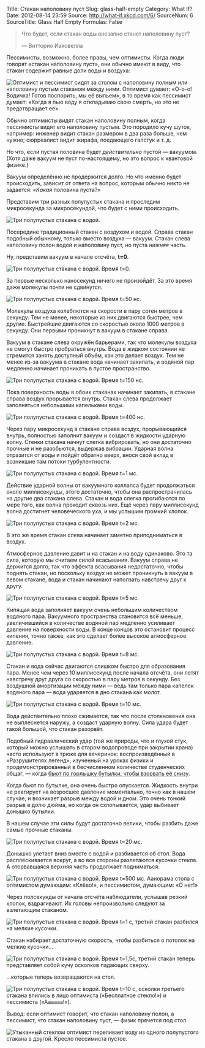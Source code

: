 Title: Стакан наполовину пуст
Slug: glass-half-empty
Category: What If?
Date: 2012-08-14 23:59
Source: http://what-if.xkcd.com/6/
SourceNum: 6
SourceTitle: Glass Half Empty
Formulas: False

> Что будет, если стакан воды внезапно станет наполовину пуст?
>
> — Витторио Иаковелла

Пессимисты, возможно, более правы, чем оптимисты. Когда люди говорят «стакан наполовину пуст», они обычно имеют в виду, что стакан содержит равные доли воды и воздуха:

![](/uploads/006-glass-half-empty/glass_people_ru.png "Оптимист и пессимист сидят за столом с наполовину полным или наполовину пустым стаканом между ними. Оптимист думает: «О-о-о! Водичка! Готов поспорить, мы её выпьем», в то время как пессимист думает: «Когда я пью воду я откладываю свою смерть, но это не предотвращает её».")

Обычно оптимисты видят стакан наполовину полным, когда пессимисты видят его наполовину пустым. Это породило кучу шуток, например: инженер видит стакан размером в два раза больше, чем нужно; сюрреалист видит жирафа, поедающего галстук и&nbsp;т.&nbsp;д.

Но что, если пустая половина будет *действительно* пустой — вакуумом. (Хотя даже вакуум не пуст по-настоящему, но это вопрос к квантовой физике.)

Вакуум определённо не продержится долго. Но что именно будет происходить, зависит от ответа на вопрос, которым обычно никто не задается: «*Какая* половина пуста?»

Представим три разных полупустых стакана и проследим микросекунда за микросекундой, что будет с ними происходить.

![](/uploads/006-glass-half-empty/glass_three_ru.png "Три полупустых стакана с водой.")

Посередине традиционный стакан с воздухом и водой. Справа стакан подобный обычному, только вместо воздуха — вакуум. Стакан слева наполовину полон водой и наполовину пуст, но пуста _нижняя_ часть.

Ну, представим вакуум в начале отсчёта, **t=0**.

![](/uploads/006-glass-half-empty/glass_0s.png "Три полупустых стакана с водой. Время t=0.")

За первые несколько наносекунд ничего не произойдёт. За это время даже молекулы почти не сдвинутся.

![](/uploads/006-glass-half-empty/glass_50ns_ru.png "Три полупустых стакана с водой. Время t=50 нс.")

Молекулы воздуха колеблются на скорости в пару сотен метров в секунду. Тем не менее, некоторые из них двигаются быстрее, чем другие. Быстрейшие двигаются со скоростью около 1000 метров в секунду. Они первыми проникнут в вакуум в стакане справа.

Вакуум в стакане слева окружён барьерами, так что молекулы воздуха не смогут быстро пробраться внутрь. Вода в жидком состоянии не стремится занять доступный объём, как это делает воздух. Тем не менее из-за вакуума в стакане вода начинает закипать, и водяной пар медленно начинает проникать в пустое пространство.

![](/uploads/006-glass-half-empty/glass_150ns_ru.png "Три полупустых стакана с водой. Время t=150 нс.")

Пока поверхность воды в обоих стаканах начинает закипать, в стакане справа воздух прорывается внутрь. Стакан слева продолжает заполняться небольшими капельками воды.

![](/uploads/006-glass-half-empty/glass_400ns_ru.png "Три полупустых стакана с водой. Время t=400 нс.")

Через пару микросекунд в стакане справа воздух, прорывающийся внутрь, полностью заполнит вакуум и создаст в жидкости ударную волну. Стенки стакана начнут слегка вибрировать, но они достаточно прочные и не разобьются, выдержав вибрации. Ударная волна отразится от воды и пойдёт обратно вверх, внося свой вклад в возникшие там потоки турбулентности.

![](/uploads/006-glass-half-empty/glass_1ms_ru.png "Три полупустых стакана с водой. Время t=1 мс.")

Действие ударной волны от вакуумного коллапса будет продолжаться около миллисекунды, этого достаточно, чтобы она распространилась на другие два стакана слева. Стакан и вода слегка прогибаются по мере того, как волна проходит сквозь них. Ещё через пару миллисекунд волна достигнет человеческого уха, и мы услышим громкий хлопок.

![](/uploads/006-glass-half-empty/glass_2ms_ru.png "Три полупустых стакана с водой. Время t=2 мс.")

В это же время стакан слева начинает заметно приподниматься в воздух.

Атмосферное давление давит и на стакан и на воду одинаково. Это та сила, которую мы считаем силой всасывания. Вакуум справа не держится долго, так что эффекта всасывания недостаточно, чтобы поднять стакан, но поскольку воздух не может проникнуть в вакуум в левом стакане, вода и стакан начинают наползать навстречу друг к другу.

![](/uploads/006-glass-half-empty/glass_5ms_ru.png "Три полупустых стакана с водой. Время t=5 мс.")

Кипящая вода заполняет вакуум очень небольшим количеством водяного пара. Вакуумного пространства становится всё меньше, увеличившийся в количестве водяной пар медленно усиливает давление на поверхности воды. В конце концов это остановит процесс кипения, точно также, как это сделает более высокое атмосферное давление.

![](/uploads/006-glass-half-empty/glass_8ms_ru.png "Три полупустых стакана с водой. Время t=8 мс.")

Стакан и вода сейчас двигаются слишком быстро для образования пара. Менее чем через 10 миллисекунд после начала отсчёта, они летят навстречу друг друга со скоростью в пару метров в секунду. Без воздушной амортизации между ними — ведь там только пара капелек водяного пара — вода ударяется в дно стакана как молот.

![](/uploads/006-glass-half-empty/glass_10ms_ru.png "Три полупустых стакана с водой. Время t=10 мс.")

Вода действительно плохо сжимается, так что после столкновения она не выплеснется наружу, а создаст ударную волну. Сила удара будет такой большой, что стакан разорвёт.

Подобный гидравлический удар (той же природы, что и глухой стук, который можно услышать в старом водопроводе при закрытии крана) часто используют в трюке для вечеринок: воспроизведённый в «Разрушителях легенд», изученный на уроках физики и продемонстрированный в бесчисленном количестве студенческих общаг, — когда [бьют по горлышку бутылки, чтобы взорвать её снизу](http://www.youtube.com/watch?v=77gWkl0ZUC8).

Когда бьют по бутылке, она очень быстро опускается. Жидкость внутри не реагирует на возросшее давление моментально, точно как в нашем случае, и возникает разрыв между водой и дном. Это очень тонкий разрыв в долю дюйма, но когда он схлопывается, удар выбивает донышко бутылки.

В нашем случае эти силы будут достаточно велики, чтобы разбить даже самые прочные стаканы.

![](/uploads/006-glass-half-empty/glass_20ms_ru.png "Три полупустых стакана с водой. Время t=20 мс.")

Донышко улетает вниз вместе с водой и разбивается об стол. Вода расплёскивается вокруг, а во все стороны разлетаются кусочки стекла. А оторвавшаяся верхняя часть продолжает подниматься.

![](/uploads/006-glass-half-empty/glass_500ms_ru.png "Три полупустых стакана с водой. Время t=500 мс. Аанорама стола с оптимистом думающим: «Клёво!», и пессимистом, думающим: «О нет!»")

Через полсекунды от начала отсчёта наблюдатели, услышав резкий хлопок, вздрагивают. Их головы непроизвольно следуют за взлетающим стаканом.

![](/uploads/006-glass-half-empty/glass_1s_ru.png "Три полупустых стакана с водой. Время t=1 с, третий стакан разбился на мелкие кусочки.")

Стакан набирает достаточную скорость, чтобы разбиться о потолок на мелкие кусочки…

![](/uploads/006-glass-half-empty/glass_1_5s_ru.png "Три полупустых стакана с водой. Время t=1,5с, третий стакан теперь представляет собой кучу осколков падающих сверху.")

…которые теперь возвращаются на стол.

![](/uploads/006-glass-half-empty/glass_10s_ru.png "Три полупустых стакана с водой. Время t=10 с, осколки третьего стакана впились в лицо оптимиста («Бесплатное стекло!») и пессимиста («Аааааа!»).")

Вывод: если оптимист говорит, что стакан наполовину полон, а пессимист, что стакан наполовину пуст, — физик прячется под стол.

![](/uploads/006-glass-half-empty/glass_end_ru.png "Утыканный стеклом оптимист переливает воду из одного полупустого стакана в другой. Кресло пессимиста пустое.")
